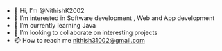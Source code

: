- 👋 Hi, I’m @NithishK2002
- 👀 I’m interested in Software development , Web and App development
- 🌱 I’m currently learning Java
- 💞️ I’m looking to collaborate on interesting projects
- 📫 How to reach me  nithish31002@gmail.com

<!---
NithishK2002/NithishK2002 is a ✨ special ✨ repository because its `README.md` (this file) appears on your GitHub profile.
You can click the Preview link to take a look at your changes.
--->
